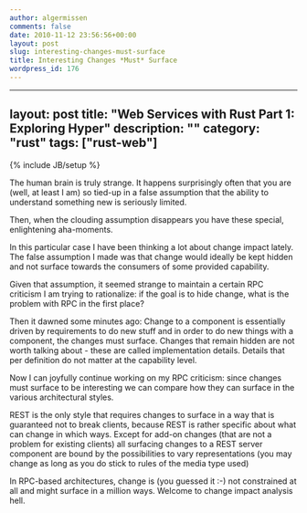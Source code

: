 ```yaml
---
author: algermissen
comments: false
date: 2010-11-12 23:56:56+00:00
layout: post
slug: interesting-changes-must-surface
title: Interesting Changes *Must* Surface
wordpress_id: 176
---
```

---
layout: post
title: "Web Services with Rust Part 1: Exploring Hyper"
description: ""
category: "rust"
tags: ["rust-web"]
---
{% include JB/setup %}

The human brain is truly strange. It happens surprisingly often that you are (well, at least I am) so tied-up in a false assumption that the ability to understand something new is seriously limited.

Then, when the clouding assumption disappears you have these special, enlightening aha-moments.

In this particular case I have been thinking a lot about change impact lately. The false assumption I made was that change would ideally be kept hidden and not surface towards the consumers of some provided capability.

Given that assumption, it seemed strange to maintain a certain RPC criticism I am trying to rationalize: if the goal is to hide change, what is the problem with RPC in the first place?

Then it dawned some minutes ago: Change to a component is essentially driven by requirements to do new stuff and in order to do new things with a component, the changes must surface. Changes that remain hidden are not worth talking about - these are called implementation details. Details that per definition do not matter at the capability level.

Now I can joyfully continue working on my RPC criticism: since changes must surface to be interesting we can compare how they can surface in the various architectural styles.

REST is the only style that requires changes to surface in a way that is guaranteed not to break clients, because REST is rather specific about what can change in which ways. Except for add-on changes (that are not a problem for existing clients) all surfacing changes to a REST server component are bound by the possibilities to vary representations (you may change as long as you do stick to rules of the media type used)

In RPC-based architectures, change is (you guessed it :-) not constrained at all and might surface in a million ways. Welcome to change impact analysis hell.

